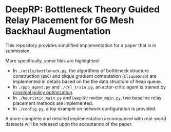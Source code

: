 # DeepRP: Bottleneck Theory Guided Relay Placement for 6G Mesh Backhaul Augmentation

This repository provides simplified implementation for a paper that is in submission.

More specifically, some files are highlighted:
* In `./utils/bottleneck.py`, the algorithms of bottleneck structure construction (`BSC`) and clique gradient computation (`CliqueGrad`) are implemented in details based on the the data structure of heap queue.
* In `./ppo_agent.py` and `./drl_train.py`, an actor-critic agent is trained by [proximal policy optimization](https://arxiv.org/abs/1707.06347).
* In `./heuristic_main.py` and `DeepRP/random_main.py`, two baseline relay placement methods are implemented.
* In `./config.py`, a toy example on network configuration is provided.

A more complete and detailed implementation accompanied with real-world datasets will be released upon the acceptance of the paper.


